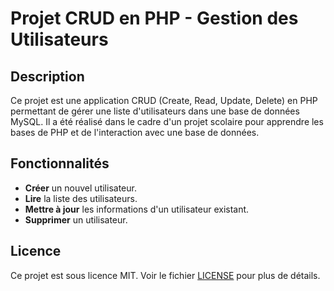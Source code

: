 # Projet CRUD en PHP - Gestion des Utilisateurs

## Description
Ce projet est une application CRUD (Create, Read, Update, Delete) en PHP permettant de gérer une liste d'utilisateurs dans une base de données MySQL. Il a été réalisé dans le cadre d'un projet scolaire pour apprendre les bases de PHP et de l'interaction avec une base de données.

## Fonctionnalités
- **Créer** un nouvel utilisateur.
- **Lire** la liste des utilisateurs.
- **Mettre à jour** les informations d'un utilisateur existant.
- **Supprimer** un utilisateur.
## Licence
Ce projet est sous licence MIT. Voir le fichier [LICENSE](LICENSE) pour plus de détails.
